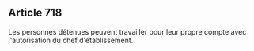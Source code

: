 Article 718
----
Les personnes détenues peuvent travailler pour leur propre compte avec
l'autorisation du chef d'établissement.
